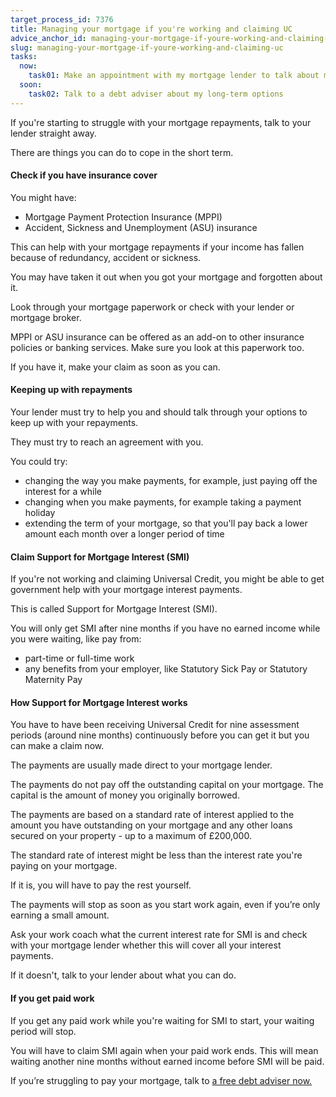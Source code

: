 ```yaml
---
target_process_id: 7376
title: Managing your mortgage if you're working and claiming UC
advice_anchor_id: managing-your-mortgage-if-youre-working-and-claiming-uc
slug: managing-your-mortgage-if-youre-working-and-claiming-uc
tasks:
  now:
    task01: Make an appointment with my mortgage lender to talk about my repayment options
  soon:
    task02: Talk to a debt adviser about my long-term options
---
```

If you're starting to struggle with your mortgage repayments, talk to your lender straight away.

There are things you can do to cope in the short term.

#### Check if you have insurance cover
You might have:
* Mortgage Payment Protection Insurance (MPPI)
* Accident, Sickness and Unemployment (ASU) insurance

This can help with your mortgage repayments if your income has fallen because of redundancy, accident or sickness.

You may have taken it out when you got your mortgage and forgotten about it.

Look through your mortgage paperwork or check with your lender or mortgage broker.

MPPI or ASU insurance can be offered as an add-on to other insurance policies or banking services. Make sure you look at this paperwork too.

If you have it, make your claim as soon as you can.

#### Keeping up with repayments
Your lender must try to help you and should talk through your options to keep up with your repayments.

They must try to reach an agreement with you.

You could try:
* changing the way you make payments, for example, just paying off the interest for a while
* changing when you make payments, for example taking a payment holiday
* extending the term of your mortgage, so that you'll pay back a lower amount each month over a longer period of time

#### Claim Support for Mortgage Interest (SMI)

If you're not working and claiming Universal Credit, you might be able to get government help with your mortgage interest payments.

This is called Support for Mortgage Interest (SMI).

You will only get SMI after nine months if you have no earned income while you were waiting, like pay from:
* part-time or full-time work
* any benefits from your employer, like Statutory Sick Pay or Statutory Maternity Pay

#### How Support for Mortgage Interest works

You have to have been receiving Universal Credit for nine assessment periods (around nine months) continuously before you can get it but you can make a claim now.

The payments are usually made direct to your mortgage lender.

The payments do not pay off the outstanding capital on your mortgage. The capital is the amount of money you originally borrowed.

The payments are based on a standard rate of interest applied to the amount you have outstanding on your mortgage and any other loans secured on your property - up to a maximum of £200,000.

The standard rate of interest might be less than the interest rate you're paying on your mortgage.

If it is, you will have to pay the rest yourself.

The payments will stop as soon as you start work again, even if you’re only earning a small amount.

Ask your work coach what the current interest rate for SMI is and check with your mortgage lender whether this will cover all your interest payments.

If it doesn't, talk to your lender about what you can do.

#### If you get paid work
If you get any paid work while you're waiting for SMI to start, your waiting period will stop.

You will have to claim SMI again when your paid work ends. This will mean waiting another nine months without earned income before SMI will be paid.

If you’re struggling to pay your mortgage, talk to [a free debt adviser now.](/en/tools/debt-advice-locator)
